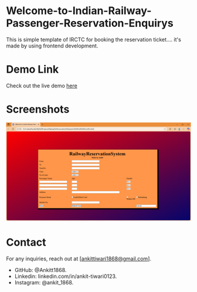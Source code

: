 # Welcome-to-Indian-Railway-Passenger-Reservation-Enquirys

This is simple template of IRCTC for booking the reservation ticket.... it's made by using frontend development.

# Demo Link 
Check out the live demo [here](https://ankitt1868.github.io/Welcome-to-Indian-Railway-Passenger-Reservation-Enquirys/)

# Screenshots

![Image alt](https://github.com/Ankitt1868/Welcome-to-Indian-Railway-Passenger-Reservation-Enquirys/blob/2f5c1a3239dcd2538bdd3e2fe50a171e6f45f8e1/Screenshots/screenshoots.png)
# Contact
For any inquiries, reach out at [ankittiwari1868@gmail.com].
- GitHub: @Ankitt1868.
- Linkedin: linkedin.com/in/ankit-tiwari0123.
- Instagram: @ankit_1868.

